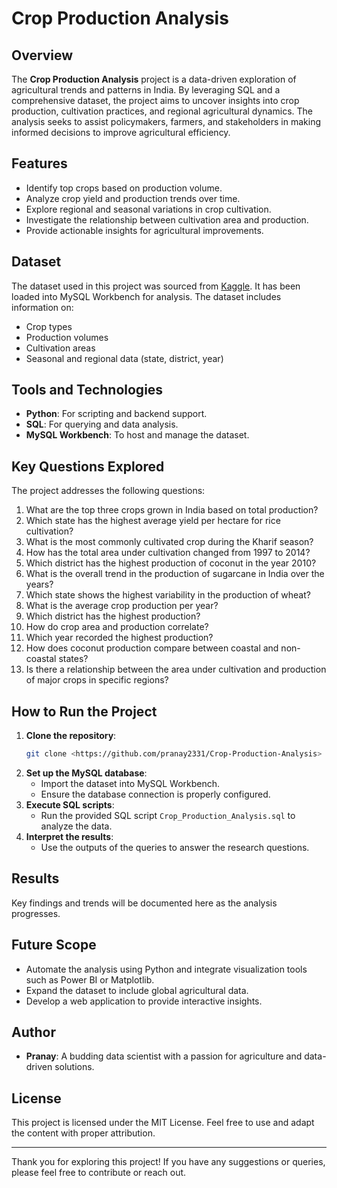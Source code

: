 # Crop Production Analysis

## Overview
The **Crop Production Analysis** project is a data-driven exploration of agricultural trends and patterns in India. By leveraging SQL and a comprehensive dataset, the project aims to uncover insights into crop production, cultivation practices, and regional agricultural dynamics. The analysis seeks to assist policymakers, farmers, and stakeholders in making informed decisions to improve agricultural efficiency.

## Features
- Identify top crops based on production volume.
- Analyze crop yield and production trends over time.
- Explore regional and seasonal variations in crop cultivation.
- Investigate the relationship between cultivation area and production.
- Provide actionable insights for agricultural improvements.

## Dataset
The dataset used in this project was sourced from [Kaggle](https://www.kaggle.com/). It has been loaded into MySQL Workbench for analysis. The dataset includes information on:
- Crop types
- Production volumes
- Cultivation areas
- Seasonal and regional data (state, district, year)

## Tools and Technologies
- **Python**: For scripting and backend support.
- **SQL**: For querying and data analysis.
- **MySQL Workbench**: To host and manage the dataset.

## Key Questions Explored
The project addresses the following questions:

1. What are the top three crops grown in India based on total production?
2. Which state has the highest average yield per hectare for rice cultivation?
3. What is the most commonly cultivated crop during the Kharif season?
4. How has the total area under cultivation changed from 1997 to 2014?
5. Which district has the highest production of coconut in the year 2010?
6. What is the overall trend in the production of sugarcane in India over the years?
7. Which state shows the highest variability in the production of wheat?
8. What is the average crop production per year?
9. Which district has the highest production?
10. How do crop area and production correlate?
11. Which year recorded the highest production?
12. How does coconut production compare between coastal and non-coastal states?
13. Is there a relationship between the area under cultivation and production of major crops in specific regions?

## How to Run the Project
1. **Clone the repository**:
   ```bash
   git clone <https://github.com/pranay2331/Crop-Production-Analysis>
   ```
2. **Set up the MySQL database**:
   - Import the dataset into MySQL Workbench.
   - Ensure the database connection is properly configured.
3. **Execute SQL scripts**:
   - Run the provided SQL script `Crop_Production_Analysis.sql` to analyze the data.
4. **Interpret the results**:
   - Use the outputs of the queries to answer the research questions.

## Results
Key findings and trends will be documented here as the analysis progresses.

## Future Scope
- Automate the analysis using Python and integrate visualization tools such as Power BI or Matplotlib.
- Expand the dataset to include global agricultural data.
- Develop a web application to provide interactive insights.

## Author
- **Pranay**: A budding data scientist with a passion for agriculture and data-driven solutions.

## License
This project is licensed under the MIT License. Feel free to use and adapt the content with proper attribution.

---

Thank you for exploring this project! If you have any suggestions or queries, please feel free to contribute or reach out.
